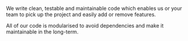 We write clean, testable and maintainable code which enables us or your team to pick up the project and easily add or remove features.

All of our code is modularised to avoid dependencies and make it maintainable in the long-term.
